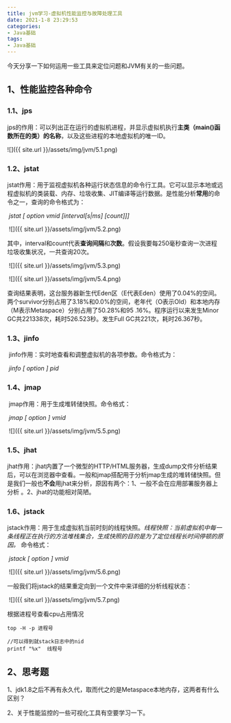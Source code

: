 ```yaml
---
title: jvm学习-虚拟机性能监控与故障处理工具
date: 2021-1-8 23:29:53
categories:
- Java基础
tags:
- Java基础
---
```


今天分享一下如何运用一些工具来定位问题和JVM有关的一些问题。

## 1、性能监控各种命令

### 1.1、jps

​        jps的作用：可以列出正在运行的虚拟机进程，并显示虚拟机执行**主类（main()函数所在的类）的名称**，以及这些进程的本地虚拟机的唯一ID。


![]({{ site.url }}/assets/img/jvm/5.1.png)


### 1.2、jstat

​      jstat作用：用于监视虚拟机各种运行状态信息的命令行工具。它可以显示本地或远程虚拟机的类装载、内存、垃圾收集、JIT编译等运行数据。是性能分析**常用**的命令之一，查询的命令格式为：

​                            *jstat [ option vmid [interval[s|ms] [count]]]*

​      ![]({{ site.url }}/assets/img/jvm/5.2.png)


​      其中，interval和count代表**查询间隔**和**次数**。假设我要每250毫秒查询一次进程垃圾收集状况，一共查询20次。

​       ![]({{ site.url }}/assets/img/jvm/5.3.png)


​       ![]({{ site.url }}/assets/img/jvm/5.4.png)


​    查询结果表明，这台服务器新生代Eden区（E代表Eden）使用了0.04%的空间。两个survivor分别占用了3.18%和0.0%的空间，老年代（O表示Old）和本地内存（M表示Metaspace）分别占用了50.28%和95 .16%。程序运行以来发生Minor GC共221338次，耗时526.523秒。发生Full GC共221次，耗时26.367秒。

### 1.3、jinfo

​     jinfo作用：实时地查看和调整虚拟机的各项参数。命令格式为：

​                         *jinfo [ option ] pid*

### 1.4、jmap

​         jmap作用：用于生成堆转储快照。命令格式：

​                         *jmap [ option ]  vmid*

​      ![]({{ site.url }}/assets/img/jvm/5.5.png)


### 1.5、jhat

​          jhat作用：jhat内置了一个微型的HTTP/HTML服务器，生成dump文件分析结果后，可以在浏览器中查看。一般和jmap搭配用于分析jmap生成的堆转储快照。但是我们一般也**不会**用jhat来分析，原因有两个：1、一般不会在应用部署服务器上分析 。2、jhat的功能相对简陋。

### 1.6、jstack

​         jstack作用：用于生成虚拟机当前时刻的线程快照。*线程快照：当前虚拟机中每一条线程正在执行的方法堆栈集合，生成快照的目的是为了定位线程长时间停顿的原因。*  命令格式：

​                       *jstack [ option ]  vmid*

​        ![]({{ site.url }}/assets/img/jvm/5.6.png)


   一般我们将jstack的结果重定向到一个文件中来详细的分析线程状态：

​       ![]({{ site.url }}/assets/img/jvm/5.7.png)

根据进程号查看cpu占用情况

```shell
top -H -p 进程号

//可以得到就stack日志中的nid
printf "%x"  线程号 
```


## 2、思考题

1、jdk1.8之后不再有永久代，取而代之的是Metaspace本地内存，这两者有什么区别？

2、关于性能监控的一些可视化工具有空要学习一下。

### 
